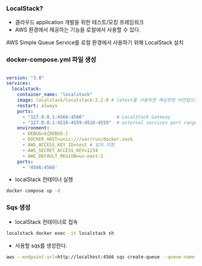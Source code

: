 ### LocalStack?

- 클라우드 application 개발을 위한 테스트/모킹 프레임워크
- AWS 환경에서 제공하는 기능을 로컬에서 사용할 수 있다.

AWS Simple Queue Service를 로컬 환경에서 사용하기 위해 LocalStack 설치

### docker-compose.yml 파일 생성

```yaml

version: "3.8"
services:
  localstack:
    container_name: "localstack"
    image: localstack/localstack:2.2.0 # latest를 사용하면 예상못한 버전업으로 인해 오류가 발생할 수 있기 때문에 버전 고정해서 사용
    restart: always
    ports:
      - "127.0.0.1:4566:4566"            # LocalStack Gateway
      - "127.0.0.1:4510-4559:4510-4559"  # external services port range
    environment:
      - DEBUG=${DEBUG-}
      - DOCKER_HOST=unix:///var/run/docker.sock
      - AWS_ACCESS_KEY_ID=test # 임의 지정
      - AWS_SECRET_ACCESS_KEY=1234
      - AWS_DEFAULT_REGION=us-east-1
    ports:
      - '4566:4566'

```

- localStack 컨테이너 실행

```bash
docker compose up -d
```

### Sqs 생성

- localStack 컨테이너로 접속

```bash
localstack docker exec -it localstack sh
```

- 사용할 sqs를 생성한다.

```bash
aws --endpoint-url=http://localhost:4566 sqs create-queue --queue-name test-queue.fifo --attributes FifoQueue=true
```